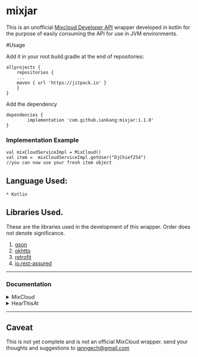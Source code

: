 # mixjar
This is an unofficial [Mixcloud Developer API](https://www.mixcloud.com/developers/) wrapper developed in kotlin for 
the purpose of easily consuming the API for use in JVM environments.

#Usage

Add it in your root build.gradle at the end of repositories:

    allprojects {
        repositories {
        ...
        maven { url 'https://jitpack.io' }
        }
    }

Add the dependency

	dependencies {
	        implementation 'com.github.iankang:mixjar:1.1.0'
	}

### Implementation Example

    val mixCloudServiceImpl = MixCloud()
    val item =  mixCloudServiceImpl.getUser("DjChief254")
    //you can now use your fresh item object 

## Language Used:
    * Kotlin

## Libraries Used.
These are the libraries used in the development of this wrapper.
Order does not denote significance.

1. [gson](https://github.com/google/gson)
2. [okhttp](https://square.github.io/okhttp/)
3. [retrofit](https://square.github.io/retrofit/)
4. [io.rest-assured](https://rest-assured.io/)

---

### Documentation


<details>
<summary>MixCloud</summary>
<br>
Below are the implemented functions for the mixcloud api.
<br><br>

#### `fun search(searchString: String?, type: String?, page: Int): SearchResponse?`

search the mixcloud api

* **Parameters:**
    * `searchString` — the search item
    * `type` — the type of item being searched could be cloudcast, upload, user or tag
    * `page` — this is the offset for paging. it starts at 0.
* **Returns:** SearchResponse
* **See also:** SearchResponse

#### `fun getShow(entertainer: String, show: String): ShowResponse?`

gets a specific shoe.

* **Parameters:**
    * `entertainer` — name of the entertainer
    * `show` — get the name of the specific show you need
    * `page` — the page offset value.
* **Returns:** ShowResponse
* **See also:** ShowResponse

#### `fun getShowFavorites(entertainer: String, show: String, page: Int): ShowFavoritesResponse?`

get favorited shows

* **Parameters:**
    * `entertainer` — the name of the entertainer.
    * `show` — the name of the show
    * `page` — the integer offset of the page.
* **Returns:** ShowFavoriteResponse
* **See also:** ShowFavoritesResponse

#### `fun getShowFavorites(entertainer: String, show: String, limit: Int, page: Int): ShowFavoritesResponse?`

get favorited shows with variable limit

* **Parameters:**
    * `entertainer` — the name of the entertainer.
    * `show` — the name of the show
    * `limit` — the number of items to load.
    * `page` — the integer offset of the page.
* **Returns:** ShowFavoriteResponse
* **See also:** ShowFavoritesResponse

#### `fun getShowListeners(entertainer: String, show: String, page: Int): ShowListenersResponse?`

Gets listeners of a show

* **Parameters:**
    * `entertainer` — the name of the entertainer
    * `show` — the name of the specific show
    * `page` — the page to load
* **Returns:** ShowListenersResponse
* **See also:** ShowListenersResponse

#### `fun getShowListeners(entertainer: String, show: String, limit: Int, page: Int): ShowListenersResponse?`

Gets listeners of a show with variable limit

* **Parameters:**
    * `entertainer` — the name of the entertainer
    * `show` — the name of the specific show
    * `limit` — the number of posts to load
    * `page` — the page to load
* **Returns:** ShowListenersResponse
* **See also:** ShowListenersResponse

#### `fun getShowComments(entertainer: String, show: String, page: Int): ShowCommentsResponse?`

Gets a show's comments

* **Parameters:**
    * `entertainer` — name of the entertainer.
    * `show` — name of the show.
    * `page` — the page to load.
* **Returns:** ShowCommentsResponse
* **See also:** ShowCommentsResponse

#### `fun getShowComments(entertainer: String, show: String, limit: Int, page: Int): ShowCommentsResponse?`

Gets a show's comments

* **Parameters:**
    * `entertainer` — name of the entertainer.
    * `show` — name of the show.
    * `limit` — the variable number of shows to load.
    * `page` — the page to load.
* **Returns:** ShowCommentsResponse
* **See also:** ShowCommentsResponse

#### `fun getShowSimilar(entertainer: String, show: String, limit: Int, page: Int): ShowSimilarResponse?`

Gets similar shows to the provided show

* **Parameters:**
    * `entertainer` — the name of the entertainer.
    * `show` — the name of the show.
    * `limit` — the number of posts to load.
    * `page` — the page number to load.
* **Returns:** ShowSimilarResponse
* **See also:** ShowSimilarResponse

#### `fun getShowSimilar(entertainer: String, show: String, page: Int): ShowSimilarResponse?`

Gets similar shows to the provided show

* **Parameters:**
    * `entertainer` — the name of the entertainer.
    * `show` — the name of the show.
    * `page` — the page number to load.
* **Returns:** ShowSimilarResponse
* **See also:** ShowSimilarResponse

#### `fun getUser(username: String): UserResponse?`

gets user info

* **Parameters:** `username` — the username of the user you want details of
* **Returns:** UserResponse
* **See also:** UserResponse

#### `fun getUserCloudCast(username: String, limit: Int, page: Int): UserCloudCastResponse?`

gets users uploaded cloudcasts

* **Parameters:**
    * `username` — name of the person who uploaded the cloudcast
    * `limit` — the number of posts to load.
    * `page` — the page number to load.
* **Returns:** UserCloudCastResponse.
* **See also:** UserCloudCastResponse

#### `fun getUserCloudCast(username: String, page: Int): UserCloudCastResponse?`

gets users uploaded cloudcasts

* **Parameters:**
    * `username` — name of the person who uploaded the cloudcast
    * `page` — the page number to load.
* **Returns:** UserCloudCastResponse.
* **See also:** UserCloudCastResponse

#### `fun getUserComments(username: String, limit: Int, page: Int): UserCommentsResponse?`

gets comments made by user

* **Parameters:**
    * `username` — username of user
    * `limit` — number of posts to load
    * `page` — page to load
* **Returns:** UserCommentsResponse
* **See also:** UserCommentsResponse

#### `fun getUserComments(username: String, page: Int): UserCommentsResponse?`

gets comments made by user

* **Parameters:**
    * `username` — username of user
    * `page` — page to load
* **Returns:** UserCommentsResponse
* **See also:** UserCommentsResponse

#### `fun getUserFavorites(username: String, limit: Int, page: Int): UserFavoritesResponse?`

gets users liked shows.

* **Parameters:**
    * `username` —
    * `limit` — number of posts to load
    * `page` — page of post to load
* **Returns:** UserFavoritesResponse
* **See also:** UserFavoritesResponse

#### `fun getUserFavorites(username: String, page: Int): UserFavoritesResponse?`

gets users liked shows.

* **Parameters:**
    * `username` —
    * `page` — page of post to load
* **Returns:** UserFavoritesResponse
* **See also:** UserFavoritesResponse

#### `fun getUserFeed(username: String, limit: Int, page: Int): UserFeedResponse?`

gets user's feed

* **Parameters:**
    * `username` —
    * `limit` — number of items to load
    * `page` — page of posts to load.
* **Returns:** UserFeedResponse
* **See also:** UserFeedResponse

#### `fun getUserFeed(username: String, page: Int): UserFeedResponse?`

gets user's feed

* **Parameters:**
    * `username` —
    * `limit` — number of items to load
    * `page` — page of posts to load.
* **Returns:** UserFeedResponse
* **See also:** UserFeedResponse

#### `fun getUserFollowers(username: String, limit: Int, page: Int): UserFollowersResponse?`

gets user's followers

* **Parameters:**
    * `username` —
    * `limit` — no. of posts to load
    * `page` — page of posts to load.
* **Returns:** UserFollowersResponse
* **See also:** UserFollowersResponse

#### `fun getUserFollowers(username: String, page: Int): UserFollowersResponse?`

gets user's followers

* **Parameters:**
    * `username` —
    * `page` — page of posts to load.
* **Returns:** UserFollowersResponse
* **See also:** UserFollowersResponse

#### `fun getUserFollowing(username: String, limit: Int, page: Int): UserFollowingResponse?`

gets users following this user.

* **Parameters:**
    * `username` —
    * `limit` — no. of posts
    * `page` — page of posts to load.
* **Returns:** UserFollowingResponse
* **See also:** UserFollowingResponse

#### `fun getUserFollowing(username: String, page: Int): UserFollowingResponse?`

gets users following this user.

* **Parameters:**
    * `username` —
    * `page` — page of posts to load.
* **Returns:** UserFollowingResponse
* **See also:** UserFollowingResponse

#### `fun getUserListens(username: String, limit: Int, page: Int): UserListensResponse?`

gets user's listened items

* **Parameters:**
    * `username` —
    * `limit` — no. of posts loaded
    * `page` — no of page to load
* **Returns:** UserListensResponse
* **See also:** UserListensResponse

#### `fun getUserListens(username: String, page: Int): UserListensResponse?`

gets user's listened items

* **Parameters:**
    * `username` —
    * `page` — no of page to load
* **Returns:** UserListensResponse
* **See also:** UserListensResponse

#### `fun getUserPlaylists(username: String, limit: Int, page: Int): UserPlaylistsResponse?`

gets user's playlists

* **Parameters:**
    * `username` —
    * `limit` — no. of posts to load
    * `page` — no. of page to load
* **Returns:** UserPlaylistsResponse
* **See also:** UserPlaylistsResponse

#### `fun getUserPlaylists(username: String, page: Int): UserPlaylistsResponse?`

gets user's playlists

* **Parameters:**
    * `username` —
    * `page` — no. of page to load
* **Returns:** UserPlaylistsResponse
* **See also:** UserPlaylistsResponse

#### `fun getUserPlaylistCloudCasts( username: String, playlistName: String, limit: Int, page: Int ): UserCloudCastResponse?`

gets cloudcasts' in a user's playlists

* **Parameters:**
    * `username` —
    * `limit` — no. of posts to load
    * `page` — no. of page to load
* **Returns:** UserPlaylistsResponse
* **See also:** UserPlaylistsResponse

#### `fun getUserPlaylistCloudCasts(username: String, playlistName: String, page: Int): UserCloudCastResponse?`

gets cloudcasts' in a user's playlists

* **Parameters:**
    * `username` —
    * `page` — no. of page to load
* **Returns:** UserPlaylistsResponse
* **See also:** UserPlaylistsResponse

#### `fun getTag(tag: String): TagResponse?`

get's tags

* **Parameters:** `tag` — the title of the tag
* **Returns:** TagResponse
* **See also:** TagResponse

#### `fun getPopularTag(tag: String, limit: Int, page: Int): PopularTagResponse?`

gets posts by popular tag

* **Parameters:**
    * `tag` — title of tag
    * `limit` — no of posts to load
    * `page` — page no. of posts to load.
* **Returns:** PopularTagResponse
* **See also:** PopularTagResponse

#### `fun getPopularTag(tag: String, page: Int): PopularTagResponse?`

gets posts by popular tag

* **Parameters:**
    * `tag` — title of tag
    * `page` — page no. of posts to load.
* **Returns:** PopularTagResponse
* **See also:** PopularTagResponse

#### `fun getLatestTag(tag: String, limit: Int, page: Int): LatestTagResponse?`

gets Posts by latest Tags.

* **Parameters:**
    * `tag` —
    * `limit` — no. of posts to load
    * `page` — page no. to load
* **Returns:** LatestTagResponse
* **See also:** LatestTagResponse

#### `fun getLatestTag(tag: String, page: Int): LatestTagResponse?`

gets Posts by latest Tags.

* **Parameters:**
    * `tag` —
    * `page` — page no. to load
* **Returns:** LatestTagResponse
* **See also:** LatestTagResponse

#### `fun getCity(city: String): CityResponse?`

gets posts by city.

* **Parameters:** `city` — name of city
* **Returns:** CityResponse
* **See also:** CityResponse

#### `fun getTagAndCity(tag: String, city: String): TagAndCityResponse?`

gets posts by both tag and city

* **Parameters:**
    * `tag` — title of tag
    * `city` — name of city
* **Returns:** TagAndCityResponse
* **See also:** TagAndCityResponse

#### `fun getTagAndCityPopular(tag: String, city: String, limit: Int, page: Int): CityAndTagPopularResponse?`

gets popular posts by tag and city

* **Parameters:**
    * `tag` — title of tag
    * `limit` — no of posts to load
    * `page` — page no. of posts to load.
* **Returns:** CityAndTagPopularResponse
* **See also:** CityAndTagPopularResponse

#### `fun getTagAndCityPopular(tag: String, city: String, page: Int): CityAndTagPopularResponse?`

gets popular posts by tag and city

* **Parameters:**
    * `tag` — title of tag
    * `page` — page no. of posts to load.
* **Returns:** CityAndTagPopularResponse
* **See also:** CityAndTagPopularResponse

#### `fun getTagAndCityLatest(tag: String, city: String, limit: Int, page: Int): CityAndTagLatestResponse?`

gets latest posts by both tag and city

* **Parameters:**
    * `tag` — title of tag
    * `city` — name of city
    * `limit` — number of posts to load
    * `page` — page no. of posts to load
* **Returns:** CityAndTagLatestResponse
* **See also:** CityAndTagLatestResponse

#### `fun getTagAndCityLatest(tag: String, city: String, page: Int): CityAndTagLatestResponse?`

gets latest posts by both tag and city

* **Parameters:**
    * `tag` — title of tag
    * `city` — name of city
    * `page` — page no. of posts to load
* **Returns:** CityAndTagLatestResponse
* **See also:** CityAndTagLatestResponse

#### `fun followUser(username: String, accessToken: String): FollowResponse?`

Follows a user

* **Parameters:**
    * `username` — username of person to follow
    * `accessToken` — the authentication access token
* **Returns:** returns FollowResponse
* **See also:** FollowResponse

#### `fun favorite(username: String, show: String, accessToken: String): FavoritingResponse?`

Favorites a cloudcast

* **Parameters:**
    * `username` — username of the person whose cloudcast you want to favorite
    * `show` — name of the show you want to favorite.
    * `accessToken` — the authentication access token
* **Returns:** returns FavoritingResponse
* **See also:** FavoritingResponse

#### `fun repost(username: String, show: String, accessToken: String): RepostingResponse?`

Reposts a cloudcast in your feed

* **Parameters:**
    * `username` — username of the person whose cloudcast you want to reposts
    * `show` — the name of the cloudcast
    * `accessToken` — the authentication access token.
* **Returns:** RepostingResponse
* **See also:** RepostingResponse

#### `fun listenLater(username: String, show: String, accessToken: String): ListenLaterResponse?`

Adds a cloudcast to listen later

* **Parameters:**
    * `username` — username of the person whose cloudcast you want to add to listen later
    * `show` — the name of the show that you want to add to listen later
    * `accessToken` — the authentication access token.
* **Returns:** ListenLaterResponse
* **See also:** ListenLaterResponse
</details>


<details>
<summary>HearThisAt</summary>
<br>
Below are the implemented functions for hearthisat.
<br><br>

###### `fun getFeed( page:Int, count:Int, duration:Int, type:String?, category: String?, showFeedStart:String, showFeedEnd:String ): HearthisAtFeedResponse?`

get the hearthisat feed

* **Parameters:**
    * `page` — page to show
    * `count` — entries per page (max: 20)
    * `duration` — duration (+/- 5 minutes)
    * `type` — empty / popular / new
    * `category` — empty / house / drumandbass / etc. - see genre API
    * `showFeedStart` — 2021-12-05	Start Date
    * `showFeedEnd` — 2021-12-12	End Date
* **Returns:** HearThisAtFeedResponse
* **See also:** HearthisAtFeedResponse

###### `fun getAllGenres(): HearThisAtGenresResponse?`

gets all available genres

* **Returns:** HearThisAtGenresResponse
* **See also:** HearThisAtGenresResponse

###### `fun getGenreList( categoryName:String, page: Int, count:Int, duration: Int? ):GenreList?`

gets tracks based on genres

* **Parameters:**
    * `categoryName` — name of genre
    * `count` — entries per page.
    * `page` — page to show

###### `fun getSingleArtist(artistName:String):SingleArtistResponse?`

gets a single artist

* **Parameters:** `artistName` — name of the artist
* **Returns:** SingleArtistResponse
* **See also:** SingleArtistResponse

###### `fun getArtistsLists( artistName: String, type: String?, page: Int?, count: Int? ):ArtistListResponse?`

gets all artists lists

* **Parameters:**
    * `artistName` — name of the artist
    * `type` — choose list type: likes / playlists / tracks
    * `page` — page to show
    * `count` — entries per page (max: 20)
* **Returns:** ArtistListResponse
* **See also:** ArtistListResponse

###### `fun getSingleTrack( artistName:String, trackName:String ):SingleTrackResponse?`

get single track information

* **Parameters:**
    * `artistName` — name of artist
    * `trackName` — name of track
* **Returns:** SingleTrackResponse
* **See also:** SingleTrackResponse

###### `fun getSinglePlaylist( artistName: String, types: String, page: Int?, count: Int? ):SinglePlaylist?`

get single playlist

* **Parameters:**
    * `artistName` — name of artist
    * `types` — playlists
    * `page` — page to show
    * `count` — entries per page (max: 20)
* **Returns:** SinglePlaylist
* **See also:** SinglePlaylist

###### `fun search( type:String, t:String, page:Int?, count:Int?, duration:Int? ):HearthisAtSearchResponse?`

search hearthisat repo

* **Parameters:**
    * `type` — tracks (or empty) / user / playlists
    * `t` — search query
    * `page` — page to show
    * `count` — entries per page (max: 20)
    * `duration` — duration (+/- 5 minutes)
* **Returns:** HearthisatSearchResponse
* **See also:** HearthisAtSearchResponse

###### `fun login( email:String, password:String ): HearthisatLoginResponse?`

login into hearthisat.

* **Parameters:**
    * `email` — email address to login
    * `password` — password address to login
* **Returns:** HearthisatLoginResponse
* **See also:** HearthisatLoginResponse

</details>

---

## Caveat

This is not yet complete and is not an official MixCloud wrapper.
send your thoughts and suggestions to ianngech@gmail.com


